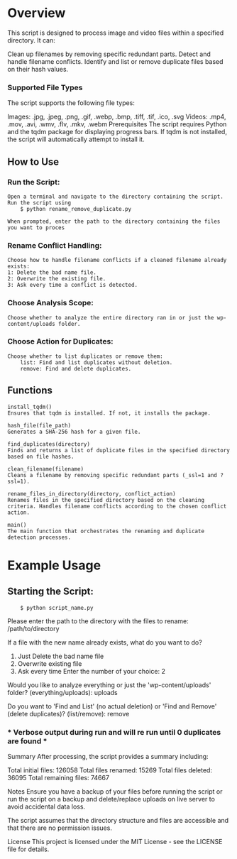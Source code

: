 # Overview
This script is designed to process image and video files within a specified directory. It can:

Clean up filenames by removing specific redundant parts.
Detect and handle filename conflicts.
Identify and list or remove duplicate files based on their hash values.

### Supported File Types

The script supports the following file types:

Images: .jpg, .jpeg, .png, .gif, .webp, .bmp, .tiff, .tif, .ico, .svg
Videos: .mp4, .mov, .avi, .wmv, .flv, .mkv, .webm
Prerequisites
The script requires Python and the tqdm package for displaying progress bars. If tqdm is not installed, the script will automatically attempt to install it.

## How to Use
### Run the Script:
    Open a terminal and navigate to the directory containing the script.
    Run the script using 
        $ python rename_remove_duplicate.py

    When prompted, enter the path to the directory containing the files you want to proces
    
### Rename Conflict Handling:

    Choose how to handle filename conflicts if a cleaned filename already exists:
    1: Delete the bad name file.
    2: Overwrite the existing file.
    3: Ask every time a conflict is detected.
### Choose Analysis Scope:

    Choose whether to analyze the entire directory ran in or just the wp-content/uploads folder.
### Choose Action for Duplicates:

    Choose whether to list duplicates or remove them:
        list: Find and list duplicates without deletion.
        remove: Find and delete duplicates.
## Functions
    install_tqdm()
    Ensures that tqdm is installed. If not, it installs the package.

    hash_file(file_path)
    Generates a SHA-256 hash for a given file.

    find_duplicates(directory)
    Finds and returns a list of duplicate files in the specified directory based on file hashes.

    clean_filename(filename)
    Cleans a filename by removing specific redundant parts (_ssl=1 and ?ssl=1).

    rename_files_in_directory(directory, conflict_action)
    Renames files in the specified directory based on the cleaning criteria. Handles filename conflicts according to the chosen conflict action.

    main()
    The main function that orchestrates the renaming and duplicate detection processes.


# Example Usage

## Starting the Script: 

        $ python script_name.py

Please enter the path to the directory with the files to rename: /path/to/directory


If a file with the new name already exists, what do you want to do?
1) Just Delete the bad name file
2) Overwrite existing file
3) Ask every time
Enter the number of your choice: 2

Would you like to analyze everything or just the 'wp-content/uploads' folder? (everything/uploads): uploads

Do you want to 'Find and List' (no actual deletion) or 'Find and Remove' (delete duplicates)? (list/remove): remove

### * Verbose output during run and will re run until 0 duplicates are found *
Summary
After processing, the script provides a summary including:

Total initial files:   126058
Total files renamed:   15269
Total files deleted:   36095
Total remaining files: 74667


Notes
Ensure you have a backup of your files before running the script or run the script on a backup and delete/replace uploads on live server to avoid accidental data loss. 

The script assumes that the directory structure and files are accessible and that there are no permission issues.

License
This project is licensed under the MIT License - see the LICENSE file for details.